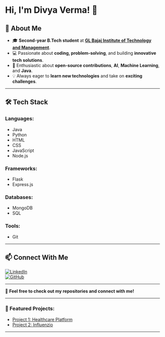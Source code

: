# Hi, I'm Divya Verma! 👋

## 🚀 About Me
- 🎓 **Second-year B.Tech student** at [**GL Bajaj Institute of Technology and Management**](https://www.glbimr.org/).
- 💻 Passionate about **coding, problem-solving**, and building **innovative tech solutions**.
- 🌟 Enthusiastic about **open-source contributions**, **AI**, **Machine Learning**, and **Java**.
- 💡 Always eager to **learn new technologies** and take on **exciting challenges**.

---

## 🛠 Tech Stack

### **Languages**:
- Java
- Python
- HTML
- CSS
- JavaScript
- Node.js

### **Frameworks**:
- Flask
- Express.js

### **Databases**:
- MongoDB
- SQL

### **Tools**:
- Git

---

## 📫 Connect With Me
[![LinkedIn](https://img.shields.io/badge/LinkedIn-0077B5?style=for-the-badge&logo=linkedin&logoColor=white)](https://www.linkedin.com/in/divya-verma-43a8b4291/)  
[![GitHub](https://img.shields.io/badge/GitHub-100000?style=for-the-badge&logo=github&logoColor=white)](https://github.com/div9ya)

---

💬 **Feel free to check out my repositories and connect with me!**

---

### 📑 Featured Projects:
- [Project 1: Healthcare Platform](https://github.com/div9ya/caresathi)  
- [Project 2: Influenzio](https://github.com/div9ya/influenzio2)

---

